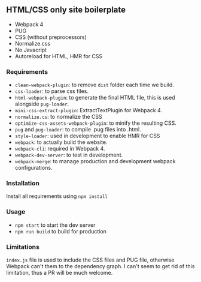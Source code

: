 ## HTML/CSS only site boilerplate

- Webpack 4
- PUG
- CSS (without preprocessors)
- Normalize.css
- No Javacript
- Autoreload for HTML, HMR for CSS

### Requirements
- `clean-webpack-plugin`: to remove `dist` folder each time we build.
- `css-loader`: to parse css files.
- `html-webpack-plugin`: to generate the final HTML file, this is used alongside `pug-loader`.
- `mini-css-extract-plugin`: ExtractTextPlugin for Webpack 4.
- `normalize.cs`: to normalize the CSS
- `optimize-css-assets-webpack-plugin`: to minify the resulting CSS.
- `pug` and `pug-loader`: to compile .pug files into .html.
- `style-loader`: used in development to enable HMR for CSS
- `webpack`: to actually build the website.
- `webpack-cli`: required in Webpack 4.
- `webpack-dev-server`: to test in development.
- `webpack-merge`: to manage production and development webpack configurations.

### Installation
Install all requirements using `npm install`

### Usage
- `npm start` to start the dev server
- `npm run build` to build for production

### Limitations
`index.js` file is used to include the CSS files and PUG file, otherwise Webpack can't them to the dependency graph.
I can't seem to get rid of this limitation, thus a PR will be much welcome.